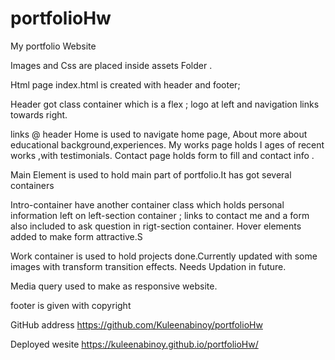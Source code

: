 # portfolioHw

My portfolio Website

Images and Css  are placed inside assets Folder .

 
 Html page index.html is created with header and footer;

 Header got class container which is a flex ; logo at left and navigation links towards right.

 links @ header
 Home is used to navigate home page,
  About more about educational background,experiences.
  My works page holds I ages of recent works ,with testimonials.
  Contact page holds form to  fill and contact info  .

 Main Element is used to hold main part of portfolio.It has got several containers
  
  Intro-container  have another container class
  which holds personal information  left on left-section container ;
  links to contact me and a form also included  to ask question in rigt-section container.
  Hover elements added to make form attractive.S

 Work container is used to hold projects done.Currently updated with some images with transform transition effects.
 Needs Updation in future.

Media query used to make as responsive website.

 footer is given with copyright

GitHub address https://github.com/Kuleenabinoy/portfolioHw

Deployed wesite https://kuleenabinoy.github.io/portfolioHw/